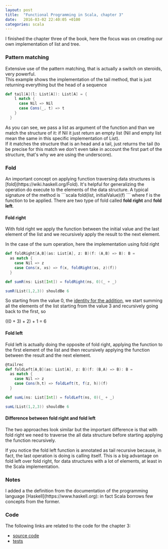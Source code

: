 ```yaml
---
layout: post
title:  "Functional Programming in Scala, chapter 3"
date:   2016-03-02 22:40:05 +0100
categories: scala
---
```


I finished the chapter three of the book, here the focus was on creating our own implementation of list and tree.

<h3>Pattern matching</h3>
Extensive use of the pattern matching, that is actually a switch on steroids, very powerful.<br>
This example shows the implementation of the tail method, that is just returning everything but the head of a sequence

```scala
def tail[A](l: List[A]): List[A] = {
    l match {
      case Nil => Nil
      case Cons(_, t) => t
    }
  }
```
As you can see, we pass a list as argument of the function and than we match the structure of it: if Nil it just return an empty list (Nil and empty list mean the same in this specific implementation of List).  
If it matches the structure that is an head and a tail, just returns the tail (to be precise for this match we don't even take in account the first part of the structure, that's why we are using the underscore).

<h3>Fold</h3>
An important concept on applying function traversing data structures is [fold](https://wiki.haskell.org/Fold).  
It's helpful for generalizing the operation do execute to the elements of the data structure. A typical signature of the method is
```scala
fold(list, initialValue)(f)
```
where f is the function to be applied.  
There are two type of fold called <b>fold right</b> and <b>fold left</b>.

<h4>Fold right</h4>
With fold right we apply the function between the initial value and the last element of the list and we recursively apply the result to the next element.

In the case of the sum operation, here the implementation using fold right

```scala
def foldRight[A,B](as: List[A], z: B)(f: (A,B) => B): B =
  as match {
    case Nil => z
    case Cons(x, xs) => f(x, foldRight(xs, z)(f))
  }

def sumR(ns: List[Int]) = foldRight(ns, 0)(_ + _)

sumR(List(1,2,3)) shouldBe 6
```
So starting from the value 0, the [identity for the addition](https://en.wikipedia.org/wiki/Identity_element), we start summing all the elements of the list starting from the value 3 and recursively going back to the first, so

((0 + 3) + 2) + 1 = 6   

<h4>Fold left</h4>
Fold left is actually doing the opposite of fold right, applying the function to the first element of the list and then recursively applying the function between the result and the next element.

```scala
@tailrec
def foldLeft[A,B](as: List[A], z: B)(f: (B,A) => B): B =
  as match {
    case Nil => z
    case Cons(h,t) => foldLeft(t, f(z, h))(f)
  }

def sumL(ns: List[Int]) = foldLeft(ns, 0)(_ + _)

sumL(List(1,2,3)) shouldBe 6
```

<h4>Difference between fold right and fold left</h4>
The two approaches look similar but the important difference is that with fold right we need to traverse the all data structure before starting applying the function recursively.

If you notice the fold left function is annotated as tail recursive because, in fact, the last operation is doing is calling itself. This is a big advantage on fold left over fold right, for data structures with a lot of elements, at least in the Scala implementation.

<h3>Notes</h3>
I added a the definition from the documentation of the programming language [Haskell](https://www.haskell.org): in fact Scala borrows few concepts from the former.

<h3>Code</h3>
The following links are related to the code for the chapter 3:

* [source code][fpis-ch03-repo]
* [tests][fpis-ch03-test-repo]

[fpis-ch03-repo]: https://github.com/mtraina/functional-programming-in-scala/tree/master/src/main/scala/com/mtraina/fpis/chapter03

[fpis-ch03-test-repo]: https://github.com/mtraina/functional-programming-in-scala/tree/master/src/test/scala/com/mtraina/fpis/chapter03
